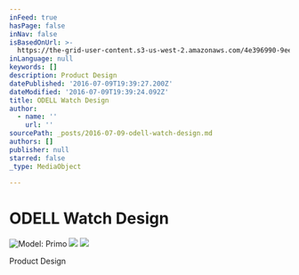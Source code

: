 ```yaml
---
inFeed: true
hasPage: false
inNav: false
isBasedOnUrl: >-
  https://the-grid-user-content.s3-us-west-2.amazonaws.com/4e396990-9ee0-40e9-ae6c-08e5638c7eed.jpg
inLanguage: null
keywords: []
description: Product Design
datePublished: '2016-07-09T19:39:27.200Z'
dateModified: '2016-07-09T19:39:24.092Z'
title: ODELL Watch Design
author:
  - name: ''
    url: ''
sourcePath: _posts/2016-07-09-odell-watch-design.md
authors: []
publisher: null
starred: false
_type: MediaObject

---
```

# ODELL Watch Design
![Model: Primo](https://the-grid-user-content.s3-us-west-2.amazonaws.com/4e396990-9ee0-40e9-ae6c-08e5638c7eed.jpg)
![](https://the-grid-user-content.s3-us-west-2.amazonaws.com/d1e6ee1a-cbd8-46fc-9bc8-742118e2412b.jpg)
![](https://the-grid-user-content.s3-us-west-2.amazonaws.com/c5102e61-bec8-49cc-b7ec-b5dd6bd58078.jpg)

Product Design
